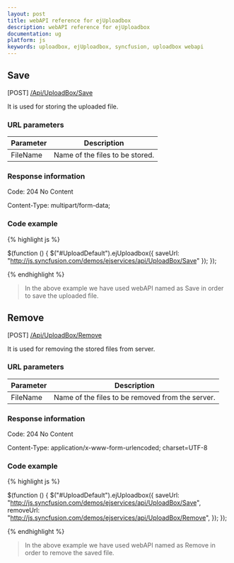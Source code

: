 ```yaml
---
layout: post
title: webAPI reference for ejUploadbox
description: webAPI reference for ejUploadbox
documentation: ug
platform: js
keywords: uploadbox, ejUploadbox, syncfusion, uploadbox webapi
---
```


## Save

 [POST] [/Api/UploadBox/Save](http://js.syncfusion.com/demos/ejservices/api/UploadBox/Save)

It is used for storing the uploaded file.

### URL parameters

|  Parameter |  Description | 
|---|---|
|FileName|Name of the files to be stored.| 


### Response information 

Code: 204 No Content

Content-Type: multipart/form-data;

### Code example 

{% highlight js %}

$(function () {
	$("#UploadDefault").ejUploadbox({
		saveUrl: "http://js.syncfusion.com/demos/ejservices/api/UploadBox/Save"
	});
});

{% endhighlight %}

>In the above example we have used webAPI named as Save in order to save the uploaded file.

## Remove

 [POST] [/Api/UploadBox/Remove](http://js.syncfusion.com/demos/ejservices/api/UploadBox/Remove)

It is used for removing the stored files from server.

### URL parameters

|  Parameter |  Description | 
|---|---|
|FileName|Name of the files to be removed from the server.| 

### Response information 

Code: 204 No Content

Content-Type: application/x-www-form-urlencoded; charset=UTF-8

### Code example 

{% highlight js %}

$(function () {
	$("#UploadDefault").ejUploadbox({
		saveUrl: "http://js.syncfusion.com/demos/ejservices/api/UploadBox/Save",
		removeUrl: "http://js.syncfusion.com/demos/ejservices/api/UploadBox/Remove",
	});
});

{% endhighlight %}

>In the above example we have used webAPI named as Remove in order to remove the saved file.